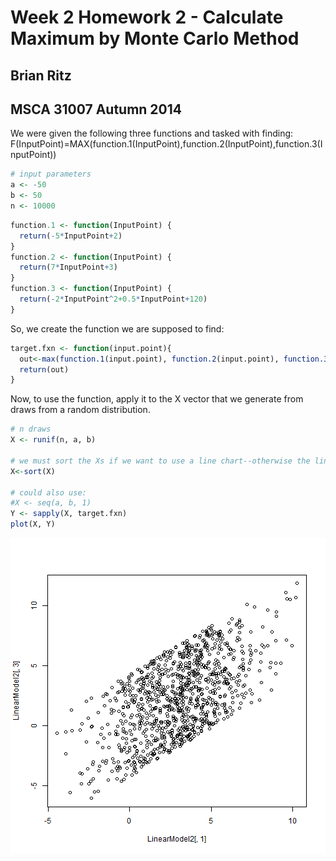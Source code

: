 Week 2 Homework 2 - Calculate Maximum by Monte Carlo Method
========================================================
Brian Ritz
--------------------------------------------------------
MSCA 31007 Autumn 2014
--------------------------------------------------------

We were given the following three functions and tasked with finding:
F(InputPoint)=MAX(function.1(InputPoint),function.2(InputPoint),function.3(InputPoint))


```r
# input parameters 
a <- -50
b <- 50
n <- 10000
```


```r
function.1 <- function(InputPoint) {
  return(-5*InputPoint+2)
}
function.2 <- function(InputPoint) {
  return(7*InputPoint+3)
}
function.3 <- function(InputPoint) {
  return(-2*InputPoint^2+0.5*InputPoint+120)
}
```

So, we create the function we are supposed to find:


```r
target.fxn <- function(input.point){
  out<-max(function.1(input.point), function.2(input.point), function.3(input.point))
  return(out)
}
```

Now, to use the function, apply it to the X vector that we generate from draws from a random distribution.


```r
# n draws
X <- runif(n, a, b)

# we must sort the Xs if we want to use a line chart--otherwise the lines will be drawn across the figure
X<-sort(X)

# could also use: 
#X <- seq(a, b, 1)
Y <- sapply(X, target.fxn)
plot(X, Y)
```

![plot of chunk unnamed-chunk-4](figure/unnamed-chunk-4.png) 

